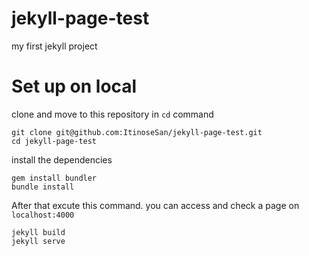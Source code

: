 # jekyll-page-test
my first jekyll project
# Set up on local
clone and move to this repository in ```cd``` command
```
git clone git@github.com:ItinoseSan/jekyll-page-test.git
cd jekyll-page-test
```
install the dependencies 
```
gem install bundler
bundle install
```
After that excute this command. you can access and check a page on ```localhost:4000```
```
jekyll build
jekyll serve
```
